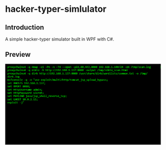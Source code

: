 # hacker-typer-simlulator

## Introduction

A simple hacker-typer simulator built in WPF with C#.

## Preview

![](picture/software_preview.png)

